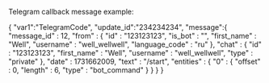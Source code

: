 Telegram callback message example:

{
	"var1":"TelegramCode",
	"update_id":"234234234",
	"message":{
		"message_id" : 12,
		"from" : {
			"id" : "123123123",
			"is_bot" : "",
			"first_name" : "Well",
			"username" : "well_wellwell",
			"language_code" : "ru"
		},
		"chat" : {
			"id" : "123123123",
			"first_name" : "Well",
			"username" : "well_wellwell",
			"type" : "private"
		},
		"date" : 1731662009,
		"text" : "/start",
		"entities" : {
			"0" : {
				"offset" : 0,
				"length" : 6,
				"type" : "bot_command"
			}
		}
	}
}